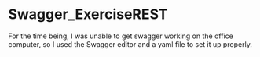 # Swagger_ExerciseREST

For the time being, I was unable to get swagger working on the office computer, so I used the Swagger editor and a yaml file to set it up properly.
